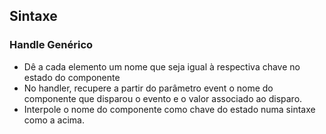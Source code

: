 ## Sintaxe

<!-- function({ target }) {
  const {name, value } = target

  this.setState ({
    [name]: value
  })
} -->

### Handle Genérico

<!-- 
handleChange({ target }) {
  const { name } = target;
  const value = target.type === 'checkbox' ? target.checked : target.value;

  this.setState({
    [name]: value,
  });
} -->

- Dê a cada elemento um nome que seja igual à respectiva chave no estado do componente
- No handler, recupere a partir do parâmetro event o nome do componente que disparou o evento e o valor associado ao disparo.
- Interpole o nome do componente como chave do estado numa sintaxe como a acima.